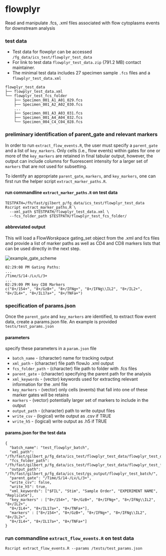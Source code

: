 # flowplyr
Read and manipulate .fcs, .xml files associated with flow cytoplasms events for downstream analysis

### test data

* Test data for flowplyr can be accessed `/fg_data/ics_test/flowplyr_test_data`
* For link to test data `flowplyr_test_data.zip` (791.2 MB) contact maintainer.
* The minimal test data includes 27 specimen sample `.fcs` files and a 
`flowplyr_test_data.xml`

```
flowplyr_test_data
├── flowplyr_test_data.xml
└── flowplyr_test_fcs_folder
    ├── Specimen_001_A1_A01_029.fcs
    ├── Specimen_001_A2_A02_030.fcs
    ...
    ├── Specimen_001_A3_A03_031.fcs
    ├── Specimen_001_A4_A04_032.fcs
    └── Specimen_004_C4_C04_028.fcs
```

### preliminary identification of parent_gate and relevant markers

In order to run `extract_flow_events.R`, the user must specify a `parent_gate` and a list of `key_markers`. Only cells (i.e., flow events) within gates for one or more of the `key_markers` are retained in final tabular output, however, the output can include columns for fluorescent intensity for a larger set of `markers` that are not used for subsetting.

To identify an appropriate `parent_gate`, `markers`, and `key_markers`, one can first run the helper script `extract_marker_paths.R`.

#### run commandline `extract_marker_paths.R` on test data

```
TESTPATH=/fh/fast/gilbert_p/fg_data/ics_test/flowplyr_test_data
Rscript extract_marker_paths.R \
  --xml_path $TESTPATH/flowplyr_test_data.xml \
  --fcs_folder_path $TESTPATH/flowplyr_test_fcs_folder/
```

#### abbreviated output

This will load a FlowWorskpace gating_set object from the .xml and fcs files 
and provide a list of marker paths as well as CD4 and CD8 markers lists that 
can be used directly in the next step.

![example_gate_scheme](https://github.com/kmayerb/flowplyr/assets/46639063/77d091f8-a295-4050-8d62-104784bae282)

```
02:29:08 PM Gating Paths:
...
/Time/S/14-/Lv/L/3+
...
02:29:09 PM key CD8 Markers
c("8+/154+", "8+/GzB+", "8+/IFNg+", "8+/IFNg\\IL2", "8+/IL2+",
"8+/IL4+", "8+/IL17a+", "8+/TNFa+")
```


### specification of params.json

Once the `parent_gate` and `key_markers` are identified, to extract flow event data, 
create a params.json file. An example is provided `tests/test_params.json`



#### parameters

specify these parameters in a `param.json` file

* `batch_name`      - (character) name for tracking output 
* `xml_path`        - (character) file path flowJo .xml output
* `fcs_folder_path` - (character) file path to folder with .fcs files
* `parent_gate`     - (character) specifying the parent path for the analysis 
* `xml_keywords`    - (vector) keywords used for extracting relevant information for the .xml file
* `key_markers`     - (vector) only cells (events) that fall into one of these marker gates will be retains
* `markers`         - (vector) potentially larger set of markers to include in the output
* `output_path`     - (character) path to write output files
* `write_csv`       - (logical) write output as .csv if TRUE
* `write_h5`        - (logical) write output as .h5 if TRUE


#### params.json for the test data

```{json}
{
  "batch_name": "test_flowplyr_batch",
  "xml_path": "/fh/fast/gilbert_p/fg_data/ics_test/flowplyr_test_data/flowplyr_test_data.xml",
  "fcs_folder_path": "/fh/fast/gilbert_p/fg_data/ics_test/flowplyr_test_data/flowplyr_test_fcs_folder/",
  "output_path": "/fh/fast/gilbert_p/fg_data/ics_test/gs_output/flowplyr_test_batch/",
  "parent_gate": "/Time/S/14-/Lv/L/3+",
  "write_csv": false,
  "write_h5": true,
  "xml_keywords": ["$FIL", "Stim", "Sample Order", "EXPERIMENT NAME", "Replicate"],
  "key_markers" : ["8+/154+", "8+/GzB+", "8+/IFNg+", "8+/IFNg\\IL2", "8+/IL2+",
  "8+/IL4+", "8+/IL17a+", "8+/TNFa+"],
  "markers" : ["8+/154+", "8+/GzB+", "8+/IFNg+", "8+/IFNg\\IL2", "8+/IL2+",
  "8+/IL4+", "8+/IL17a+", "8+/TNFa+"]
}
```

### run commandline `extract_flow_events.R` on test data

```
Rscript extract_flow_events.R --params /tests/test_params.json
```




